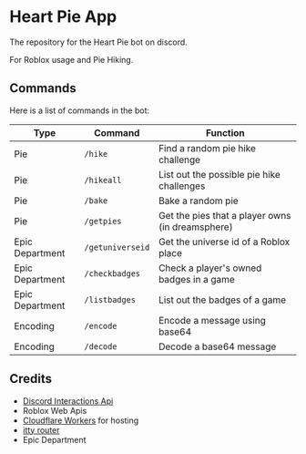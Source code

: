 # Heart Pie App

The repository for the Heart Pie bot on discord.

For Roblox usage and Pie Hiking.

## Commands

Here is a list of commands in the bot:

| Type | Command | Function |
| --- | --- | --- |
| Pie | `/hike` | Find a random pie hike challenge |
| Pie | `/hikeall` | List out the possible pie hike challenges |
| Pie | `/bake` | Bake a random pie |
| Pie | `/getpies` | Get the pies that a player owns (in dreamsphere) |
| Epic Department | `/getuniverseid` | Get the universe id of a Roblox place |
| Epic Department | `/checkbadges` | Check a player's owned badges in a game |
| Epic Department | `/listbadges` | List out the badges of a game |
| Encoding | `/encode` | Encode a message using base64 |
| Encoding | `/decode` | Decode a base64 message |

## Credits

- [Discord Interactions Api](https://discord.com/developers/docs/interactions/receiving-and-responding)
- Roblox Web Apis
- [Cloudflare Workers](https://workers.cloudflare.com/) for hosting
- [itty router](https://itty.dev/itty-router/)
- Epic Department
